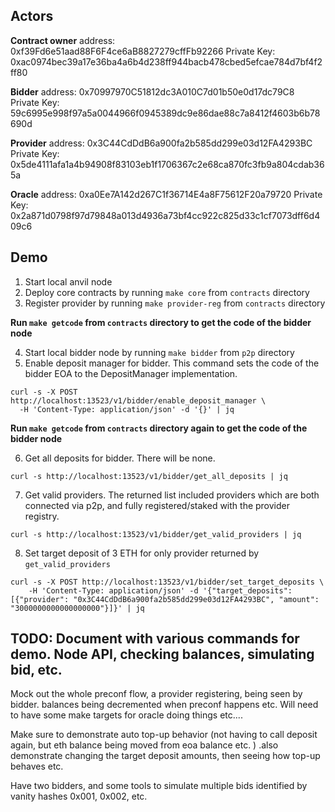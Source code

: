 
## Actors

**Contract owner** address: 0xf39Fd6e51aad88F6F4ce6aB8827279cffFb92266
Private Key: 0xac0974bec39a17e36ba4a6b4d238ff944bacb478cbed5efcae784d7bf4f2ff80

**Bidder** address: 0x70997970C51812dc3A010C7d01b50e0d17dc79C8
Private Key: 59c6995e998f97a5a0044966f0945389dc9e86dae88c7a8412f4603b6b78690d

**Provider** address: 0x3C44CdDdB6a900fa2b585dd299e03d12FA4293BC
Private Key: 0x5de4111afa1a4b94908f83103eb1f1706367c2e68ca870fc3fb9a804cdab365a

**Oracle** address: 0xa0Ee7A142d267C1f36714E4a8F75612F20a79720
Private Key: 0x2a871d0798f97d79848a013d4936a73bf4cc922c825d33c1cf7073dff6d409c6

## Demo

1. Start local anvil node
2. Deploy core contracts by running `make core` from `contracts` directory
3. Register provider by running `make provider-reg` from `contracts` directory

__Run `make getcode` from `contracts` directory to get the code of the bidder node__

4. Start local bidder node by running `make bidder` from `p2p` directory
5. Enable deposit manager for bidder. This command sets the code of the bidder EOA to the DepositManager implementation.
  ```
  curl -s -X POST http://localhost:13523/v1/bidder/enable_deposit_manager \
    -H 'Content-Type: application/json' -d '{}' | jq
  ```

__Run `make getcode` from `contracts` directory again to get the code of the bidder node__

6. Get all deposits for bidder. There will be none.

```
curl -s http://localhost:13523/v1/bidder/get_all_deposits | jq
```

7. Get valid providers. The returned list included providers which are both connected via p2p, and fully registered/staked with the provider registry.

```
curl -s http://localhost:13523/v1/bidder/get_valid_providers | jq
```

8. Set target deposit of 3 ETH for only provider returned by `get_valid_providers`

```
curl -s -X POST http://localhost:13523/v1/bidder/set_target_deposits \
    -H 'Content-Type: application/json' -d '{"target_deposits": [{"provider": "0x3C44CdDdB6a900fa2b585dd299e03d12FA4293BC", "amount": "3000000000000000000"}]}' | jq
```



## TODO: Document with various commands for demo. Node API, checking balances, simulating bid, etc.


Mock out the whole preconf flow, a provider registering, being seen by bidder. balances being decremented when preconf happens etc. Will need to have some make targets for oracle doing things etc....

Make sure to demonstrate auto top-up behavior (not having to call deposit again, but eth balance being moved from eoa balance etc. ) .also demonstrate changing the target deposit amounts, then seeing how top-up behaves etc. 

Have two bidders, and some tools to simulate multiple bids identified by vanity hashes 0x001, 0x002, etc.
